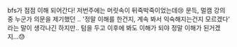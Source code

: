 bfs가 점점 이해 되어간다! 저번주에는 머릿속이 뒤죽박죽이었는데😢
문득, 멀캠 강의 중 누군가 의문을 제기했던 .. '정말 이해를 한건지, 계속 봐서 익숙해지는건지 모르겠다' 라는 말이 생각나긴 하지만.. 텀을 두고 이후에 봐도 이해가 되야 정말 이해가 된거겠지...😓
